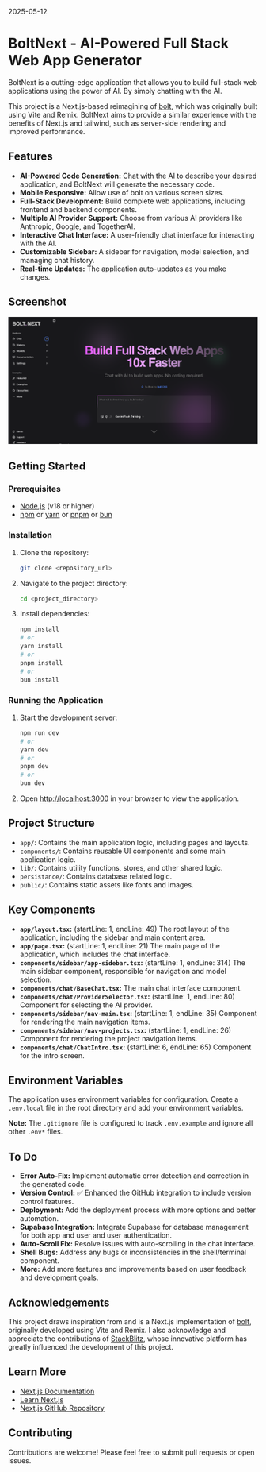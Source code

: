 2025-05-12

# BoltNext - AI-Powered Full Stack Web App Generator

BoltNext is a cutting-edge application that allows you to build full-stack web applications using the power of AI. By simply chatting with the AI.

This project is a Next.js-based reimagining of [bolt](https://github.com/stackblitz/bolt.new), which was originally built using Vite and Remix. BoltNext aims to provide a similar experience with the benefits of Next.js and tailwind, such as server-side rendering and improved performance.

## Features

*   **AI-Powered Code Generation:** Chat with the AI to describe your desired application, and BoltNext will generate the necessary code.
*   **Mobile Responsive:** Allow use of bolt on various screen sizes.
*   **Full-Stack Development:** Build complete web applications, including frontend and backend components.
*   **Multiple AI Provider Support:** Choose from various AI providers like Anthropic, Google, and TogetherAI.
*   **Interactive Chat Interface:** A user-friendly chat interface for interacting with the AI.
*   **Customizable Sidebar:** A sidebar for navigation, model selection, and managing chat history.
*   **Real-time Updates:** The application auto-updates as you make changes.

## Screenshot

![Application Screenshot](/public/screenshot.png)

## Getting Started

### Prerequisites

*   [Node.js](https://nodejs.org/) (v18 or higher)
*   [npm](https://www.npmjs.com/) or [yarn](https://yarnpkg.com/) or [pnpm](https://pnpm.io/) or [bun](https://bun.sh/)

### Installation

1.  Clone the repository:

    ```bash
    git clone <repository_url>
    ```
2.  Navigate to the project directory:

    ```bash
    cd <project_directory>
    ```
3.  Install dependencies:

    ```bash
    npm install
    # or
    yarn install
    # or
    pnpm install
    # or
    bun install
    ```

### Running the Application

1.  Start the development server:

    ```bash
    npm run dev
    # or
    yarn dev
    # or
    pnpm dev
    # or
    bun dev
    ```
2.  Open [http://localhost:3000](http://localhost:3000) in your browser to view the application.

## Project Structure

*   `app/`: Contains the main application logic, including pages and layouts.
*   `components/`: Contains reusable UI components and some main application logic.
*   `lib/`: Contains utility functions, stores, and other shared logic.
*   `persistance/`: Contains database related logic.
*   `public/`: Contains static assets like fonts and images.

## Key Components

*   **`app/layout.tsx`:** (startLine: 1, endLine: 49) The root layout of the application, including the sidebar and main content area.
*   **`app/page.tsx`:** (startLine: 1, endLine: 21) The main page of the application, which includes the chat interface.
*   **`components/sidebar/app-sidebar.tsx`:** (startLine: 1, endLine: 314) The main sidebar component, responsible for navigation and model selection.
*   **`components/chat/BaseChat.tsx`:** The main chat interface component.
*   **`components/chat/ProviderSelector.tsx`:** (startLine: 1, endLine: 80) Component for selecting the AI provider.
*   **`components/sidebar/nav-main.tsx`:** (startLine: 1, endLine: 35) Component for rendering the main navigation items.
*   **`components/sidebar/nav-projects.tsx`:** (startLine: 1, endLine: 26) Component for rendering the project navigation items.
*   **`components/chat/ChatIntro.tsx`:** (startLine: 6, endLine: 65) Component for the intro screen.

## Environment Variables

The application uses environment variables for configuration. Create a `.env.local` file in the root directory and add your environment variables.

**Note:** The `.gitignore` file is configured to track `.env.example` and ignore all other `.env*` files.

## To Do

*   **Error Auto-Fix:** Implement automatic error detection and correction in the generated code.
*   **Version Control:** ✅ Enhanced the GitHub integration to include version control features.
*   **Deployment:** Add the deployment process with more options and better automation.
*   **Supabase Integration:** Integrate Supabase for database management for both app and user and user authentication.
*   **Auto-Scroll Fix:** Resolve issues with auto-scrolling in the chat interface.
*   **Shell Bugs:** Address any bugs or inconsistencies in the shell/terminal component.
*   **More:** Add more features and improvements based on user feedback and development goals.

## Acknowledgements

This project draws inspiration from and is a Next.js implementation of [bolt](https://github.com/stackblitz/bolt.new), originally developed using Vite and Remix. I also acknowledge and appreciate the contributions of [StackBlitz](https://stackblitz.com/), whose innovative platform has greatly influenced the development of this project.

## Learn More

*   [Next.js Documentation](https://nextjs.org/docs)
*   [Learn Next.js](https://nextjs.org/learn)
*   [Next.js GitHub Repository](https://github.com/vercel/next.js)

## Contributing

Contributions are welcome! Please feel free to submit pull requests or open issues.
